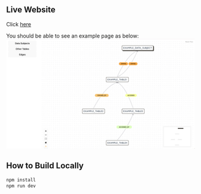 ## Live Website

Click [here](https://jyyy03.github.io/K9db-Visualizer/)

You should be able to see an example page as below:
![Alt text](./readme_imgs/image.png)

## How to Build Locally

```console
npm install
npm run dev
```
